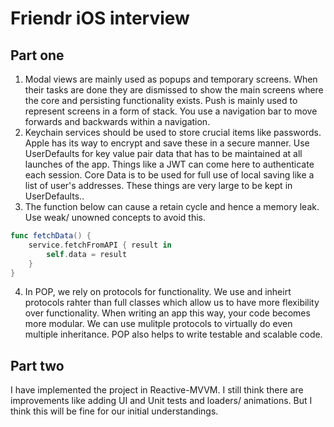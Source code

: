 # Friendr iOS interview

## Part one

1) Modal views are mainly used as popups and temporary screens. When their tasks are done they are dismissed to show the main screens where the core and persisting functionality exists. 
   Push is mainly used to represent screens in a form of stack. You use a navigation bar to move forwards and backwards within a navigation.
2) Keychain services should be used to store crucial items like passwords. Apple has its way to encrypt and save these in a secure manner. 
   Use UserDefaults for key value pair data that has to be maintained at all launches of the app. Things like a JWT can come here to authenticate each session. 
   Core Data is to be used for full use of local saving like a list of user's addresses. These things are very large to be kept in UserDefaults..
3) The function below can cause a retain cycle and hence a memory leak. Use weak/ unowned concepts to avoid this.

```swift
func fetchData() {
    service.fetchFromAPI { result in
        self.data = result
    }
}
```

4) In POP, we rely on protocols for functionality. We use and inheirt protocols rahter than full classes which allow us to have more flexibility over functionality. When writing an app this way, your code becomes more modular.  We can use mulitple protocols to virtually do even multiple inheritance. POP also helps to write testable and scalable code.

## Part two

I have implemented the project in Reactive-MVVM. I still think there are improvements like adding UI and Unit tests and loaders/ animations. But I think this will be fine for our initial understandings.   
